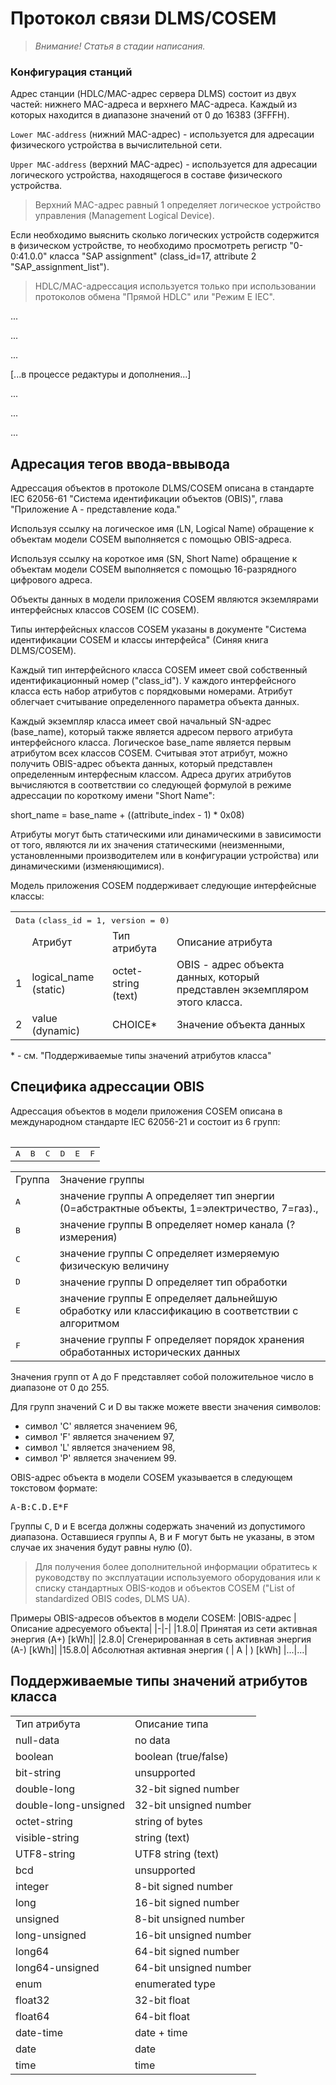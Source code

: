 # Протокол связи DLMS/COSEM

> _Внимание! Статья в стадии написания._

### Конфигурация станций

Адрес станции (HDLC/MAC-адрес сервера DLMS) состоит из двух частей: нижнего MAC-адреса и верхнего MAC-адреса. Каждый из которых находится в диапазоне значений от 0 до 16383 (3FFFH).

`Lower MAC-address` (нижний MAC-адрес) - используется для адресации физического устройства в вычислительной сети.

`Upper MAC-address` (верхний MAC-адрес) - используется для адресации логического устройства, находящегося в составе физического устройства.

> Верхний MAC-адрес равный 1 определяет логическое устройство управления (Management Logical Device).

Если необходимо выяснить сколько логических устройств содержится в физическом устройстве, то необходимо просмотреть регистр "0-0:41.0.0" класса "SAP assignment" (class_id=17, attribute 2 "SAP_assignment_list").

> HDLC/MAC-адрессация используется только при использовании протоколов обмена "Прямой HDLC" или "Режим E IEC".

...

...

...

[...в процессе редактуры и дополнения...]

...

...

...

## Адресация тегов ввода-ввывода

Адрессация объектов в протоколе DLMS/COSEM описана в стандарте IEC 62056-61 "Система идентификации объектов (OBIS)", глава "Приложение А  - представление кода."

Используя ссылку на логическое имя (LN, Logical Name) обращение к объектам модели COSEM выполняется с помощью OBIS-адреса.

Используя ссылку на короткое имя (SN, Short Name) обращение к объектам модели COSEM выполняется с помощью 16-разрядного цифрового адреса.

Объекты данных в модели приложения COSEM являются экземлярами интерфейсных классов COSEM (IC COSEM).

Типы интерфейсных классов COSEM указаны в документе "Система идентификации COSEM и классы интерфейса" (Синяя книга DLMS/COSEM).

Каждый тип интерфейсного класса COSEM имеет свой собственный идентификационный номер ("class_id"). У каждого интерфейсного класса есть набор атрибутов с порядковыми номерами. Атрибут облегчает считывание определенного параметра объекта данных.

Каждый экземпляр класса имеет свой начальный SN-адрес (base_name), который также является адресом первого атрибута интерфейсного класса.
Логическое base_name является первым атрибутом всех классов COSEM.
Считывая этот атрибут, можно получить OBIS-адрес объекта данных, который представлен определенным интерфесным классом. Адреса других атрибутов вычисляются в соответствии со следующей формулой в режиме адрессации по короткому имени "Short Name":

short_name = base_name + ((attribute_index - 1) * 0x08)

Атрибуты могут быть статическими или динамическими в зависимости от того, являются ли их значения статическими (неизменными, установленными производителем или в конфигурации устройства) или динамическими (изменяющимися). 

Модель приложения COSEM поддерживает следующие интерфейсные классы:

<table>
    <tr>
        <td colspan=4>
            <kbd>Data</kbd>
            <kbd>(class_id = 1, version = 0)</kbd>
        </td>
    </tr>
    <tr>
        <td>&nbsp</td>
        <td>Атрибут</td>
        <td>Тип атрибута</td>
        <td>Описание атрибута</td>
    </tr>
    <tr>
        <td>1</td>
        <td>logical_name (static)</td>
        <td>octet-string (text)</td>
        <td>OBIS - адрес объекта данных, который представлен экземпляром этого класса.</td>
    </tr>
    <tr>
        <td>2</td>
        <td>value (dynamic)</td>
        <td>CHOICE*</td>
        <td>Значение объекта данных</td>
    </tr>
<table>
* - см. "Поддерживаемые типы значений атрибутов класса"

## Специфика адрессации OBIS

Адрессация объектов в модели приложения COSEM описана в международном стандарте IEC 62056-21 и состоит из 6 групп:

<table>
    <tr>
        <td><kbd>A</kbd></td>
        <td><kbd>B</kbd></td>
        <td><kbd>C</kbd></td>
        <td><kbd>D</kbd></td>
        <td><kbd>E</kbd></td>
        <td><kbd>F</kbd></td>
    </tr>
</table>

<table>
    <tr>
        <td>Группа</td>
        <td>Значение группы</td>
    </tr>
    <tr>
        <td>
            <kbd>A</kbd>
        </td>
        <td>
            значение группы А определяет тип энергии (0=абстрактные объекты, 1=электричество, 7=газ).,
        </td>
    </tr>
    <tr>
        <td>
            <kbd>B</kbd>
        </td>
        <td>
            значение группы B определяет номер канала (?измерения)
        </td>
    </tr>
    <tr>
        <td>
            <kbd>C</kbd>
        </td>
        <td>
            значение группы C определяет измеряемую физическую величину
        </td>
    </tr>
    <tr>
        <td>
            <kbd>D</kbd>
        </td>
        <td>
            значение группы D определяет тип обработки
        </td>
    </tr>
    <tr>
        <td>
            <kbd>E</kbd>
        </td>
        <td>
            значение группы E определяет дальнейшую обработку или классификацию в соответствии с алгоритмом
        </td>
    </tr>
    <tr>
        <td>
            <kbd>F</kbd>
        </td>
        <td>
            значение группы F определяет порядок хранения обработанных исторических данных
        </td>
    </tr>
</table>

Значения групп от A до F представляет собой положительное число в диапазоне от 0 до 255.

Для групп значений C и D вы также можете ввести значения символов:
- символ 'C' является значением 96,
- символ 'F' является значением 97,
- символ 'L' является значением 98,
- символ 'P' является значением 99.

OBIS-адрес объекта в модели COSEM указывается в следующем токстовом формате:

<kbd>A-B:C.D.E*F</kbd>

Группы <kbd>C</kbd>, <kbd>D</kbd> и <kbd>E</kbd> всегда должны содержать значений из допустимого диапазона. Оставшиеся группы <kbd>A</kbd>, <kbd>B</kbd> и <kbd>F</kbd> могут быть не указаны, в этом случае их значения будут равны нулю (0).

> Для получения более дополнительной информации обратитесь к руководству по эксплуатации используемого оборудования или к списку стандартных OBIS-кодов и объектов COSEM ("List of standardized OBIS codes, DLMS UA).

Примеры OBIS-адресов объектов в модели COSEM:
|OBIS-адрес |Описание адресуемого объекта|
|-|-|
|1.8.0| Принятая из сети активная энергия (A+) [kWh]|
|2.8.0| Сгенерированная в сеть активная энергия (А-) [kWh]|
|15.8.0| Абсолютная активная энергия ( \| А \| ) [kWh] 
|...|...|

## Поддерживаемые типы значений атрибутов класса

<table>
    <tr>
        <td>Тип атрибута</td>
        <td>Описание типа</td>
    </tr>
    <tr>
        <td>null-data</td>
        <td>no data</td>
    </tr>
    <tr>
        <td>boolean</td>
        <td>boolean (true/false)</td>
    </tr>
    <tr>
        <td>bit-string</td>
        <td>unsupported</td>
    </tr>
    <tr>
        <td>double-long</td>
        <td>32-bit signed number</td>
    </tr>
    <tr>
        <td>double-long-unsigned</td>
        <td>32-bit unsigned number</td>
    </tr>
    <tr>
        <td>octet-string</td>
        <td>string of bytes</td>
    </tr>
    <tr>
        <td>visible-string</td>
        <td>string (text)</td>
    </tr>
    <tr>
        <td>UTF8-string</td>
        <td>UTF8 string (text)</td>
    </tr>
    <tr>
        <td>bcd</td>
        <td>unsupported</td>
    </tr>
    <tr>
        <td>integer</td>
        <td>8-bit signed number</td>
    </tr>
    <tr>
        <td>long</td>
        <td>16-bit signed number</td>
    </tr>
    <tr>
        <td>unsigned</td>
        <td>8-bit unsigned number</td>
    </tr>
    <tr>
        <td>long-unsigned</td>
        <td>16-bit unsigned number</td>
    </tr>
    <tr>
        <td>long64</td>
        <td>64-bit signed number</td>
    </tr>
    <tr>
        <td>long64-unsigned</td>
        <td>64-bit unsigned number</td>
    </tr>
    <tr>
        <td>enum</td>
        <td>enumerated type</td>
    </tr>
    <tr>
        <td>float32</td>
        <td>32-bit float</td>
    </tr>
    <tr>
        <td>float64</td>
        <td>64-bit float</td>
    </tr>
    <tr>
        <td>date-time</td>
        <td>date + time</td>
    </tr>
    <tr>
        <td>date</td>
        <td>date</td>
    </tr>
    <tr>
        <td>time</td>
        <td>time</td>
    </tr>
</table>